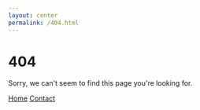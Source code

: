 ```yaml
---
layout: center
permalink: /404.html
---
```


# 404

Sorry, we can't seem to find this page you're looking for.

<div class="mt3">
  <a href="{{ site.baseurl }}/" class="button button-blue button-big">Home</a>
  <a href="{{ site.baseurl }}/contact/" class="button button-blue button-big">Contact</a>
</div>
